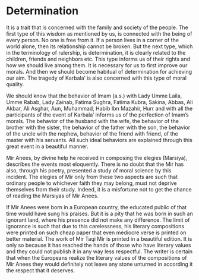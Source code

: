Determination
=============

It is a trait that is concerned with the family and society of the
people. The first type of this wisdom as mentioned by us, is connected
with the being of every person. No one is free from it. If a person
lives in a corner of the world alone, then its relationship cannot be
broken. But the next type, which in the terminology of rulership, is
determination, it is clearly related to the children, friends and
neighbors etc. This type informs us of their rights and how we should
live among them. It is necessary for us to first improve our morals. And
then we should become habitual of determination for achieving our aim.
The tragedy of Karbala’ is also concerned with this type of moral
quality.

We should know that the behavior of Imam (a.s.) with Lady Umme Laila,
Umme Rabab, Lady Zainab, Fatima Sughra, Fatima Kubra, Sakina, Abbas, Ali
Akbar, Ali Asghar, Aun, Muhammad, Habib Ibn Mazahir, Hurr and with all
the participants of the event of Karbala’ informs us of the perfection
of Imam’s morals. The behavior of the husband with the wife, the
behavior of the brother with the sister, the behavior of the father with
the son, the behavior of the uncle with the nephew, behavior of the
friend with friend, of the master with his servants. All such ideal
behaviors are explained through this great event in a beautiful manner.

Mir Anees, by divine help he received in composing the elegies
(Marsiya), describes the events most eloquently. There is no doubt that
the Mir has also, through his poetry, presented a study of moral science
by this incident. The elegies of Mir only from these two aspects are
such that ordinary people to whichever faith they may belong, must not
deprive themselves from their study. Indeed, it is a misfortune not to
get the chance of reading the Marsiyas of Mir Anees.

If Mir Anees were born in a European country, the educated public of
that time would have sung his praises. But it is a pity that he was born
in such an ignorant land, where his presence did not make any
difference. The limit of ignorance is such that due to this
carelessness, his literary compositions were printed on such cheap paper
that even mediocre verse is printed on better material. The work of Mir
Taqi Mir is printed in a beautiful edition. It is only so because it has
reached the hands of those who have literary values and they could not
publish it in any way less respectful. The writer is certain that when
the Europeans realize the literary values of the compositions of Mir
Anees they would definitely not leave any stone unturned in according it
the respect that it deserves.


